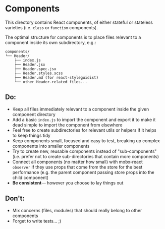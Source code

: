 # Components

This directory contains React components, of either stateful or
stateless varieties (i.e. `class` or `function` components).

The optimal structure for components is to place files relevant
to a component inside its own subdirectory, e.g.:

```
components/
└── Header/
    ├── index.js
    ├── Header.jsx
    ├── Header.spec.jsx
    ├── Header.styles.scss
    ├── Header.md (for react-styleguidist)
    └── other Header-related files...
```


## Do:

- Keep all files immediately relevant to a component inside the
  given component directory
- Add a basic `index.js` to import the component and export it
  to make it dead simple to import the component from elsewhere
- Feel free to create subdirectories for relevant utils or
  helpers if it helps to keep things tidy
- Keep components small, focused and easy to test, breaking
  up complex components into smaller components
- Try to create new, reusable components instead of
  "sub-components" (i.e. prefer not to create sub-directories
  that contain more components)
- Connect all components (no matter how small) with mobx-react
  `observer` if they use props that come from the store for the
  best performance
  (e.g. the parent component passing store props into the child
  component)
- **Be consistent**— however you choose to lay things out


## Don't:

- Mix concerns (files, modules) that should really belong to
  other components
- Forget to write tests... ;)

